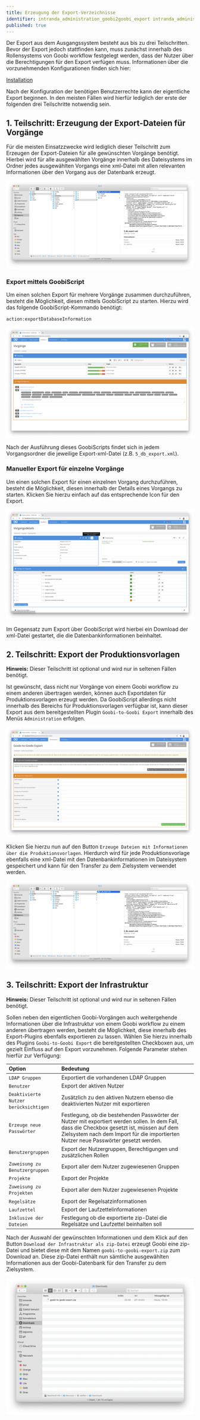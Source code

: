 ```yaml
---
title: Erzeugung der Export-Verzeichnisse
identifier: intranda_administration_goobi2goobi_export intranda_administration_goobi2goobi_import_infrastructure intranda_administration_goobi2goobi_import_data
published: true  
---
```

Der Export aus dem Ausgangssystem besteht aus bis zu drei Teilschritten. Bevor der Export jedoch stattfinden kann, muss zunächst innerhalb des Rollensystems von Goobi workflow festgelegt werden, dass der Nutzer über die Berechtigungen für den Export verfügen muss. Informationen über die vorzunehmenden Konfigurationen finden sich hier:

[Installation](page_01_00_de.md)

Nach der Konfiguration der benötigen Benutzerrechte kann der eigentliche Export beginnen. In den meisten Fällen wird hierfür lediglich der erste der folgenden drei Teilschritte notwendig sein.

## 1. Teilschritt: Erzeugung der Export-Dateien für Vorgänge

Für die meisten Einsatzzwecke wird lediglich dieser Teilschritt zum Erzeugen der Export-Dateien für alle gewünschten Vorgänge benötigt. Hierbei wird für alle ausgewählten Vorgänge innerhalb des Dateisystems im Ordner jedes ausgewählten Vorgangs eine xml-Datei mit allen relevanten Informationen über den Vorgang aus der Datenbank erzeugt.

![Exportierte xml-Datei innerhalb eines Vorgangsordners](screen_export_filesystem_processes.png)

### Export mittels GoobiScript

Um einen solchen Export für mehrere Vorgänge zusammen durchzuführen, besteht die Möglichkeit, diesen mittels GoobiScript zu starten. Hierzu wird das folgende GoobiScript-Kommando benötigt:

```text
action:exportDatabaseInformation
```

![Aufrufen des Exports mittels GoobiScript](screen_export_goobiscript_de.png)

Nach der Ausführung dieses GoobiScripts findet sich in jedem Vorgangsordner die jeweilige Export-xml-Datei (z.B. `5_db_export.xml`).

### Manueller Export für einzelne Vorgänge

Um einen solchen Export für einen einzelnen Vorgang durchzuführen, besteht die Möglichkeit, diesen innerhalb der Details eines Vorgangs zu starten. Klicken Sie hierzu einfach auf das entsprechende Icon für den Export.

![Vorgangsdetails mit dem Icon für den Export der Daten in eine zip-Datei](screen_export_single_de.png)

Im Gegensatz zum Export über GoobiScript wird hierbei ein Download der xml-Datei gestartet, die die Datenbankinformationen beinhaltet.

## 2. Teilschritt: Export der Produktionsvorlagen

**Hinweis:** Dieser Teilschritt ist optional und wird nur in seltenen Fällen benötigt.

Ist gewünscht, dass nicht nur Vorgänge von einem Goobi workflow zu einem anderen übertragen werden, können auch Exportdaten für Produktionsvorlagen erzeugt werden. Da GoobiScript allerdings nicht innerhalb des Bereichs für Produktionsvorlagen verfügbar ist, kann dieser Export aus dem bereitgestellten Plugin `Goobi-to-Goobi Export` innerhalb des Menüs `Administration` erfolgen.

![Nutzeroberfläche des Plugins Goobi-to-Goobi Export](screen_export_de.png)

Klicken Sie hierzu nun auf den Button `Erzeuge Dateien mit Informationen über die Produktionsvorlagen`. Hierdurch wird für jede Produktionsvorlage ebenfalls eine xml-Datei mit den Datenbankinformationen im Dateisystem gespeichert und kann für den Transfer zu dem Zielsystem verwendet werden.

![Exportierte xml-Datei innerhalb des Ordners einer Produktionsvorlage](screen_export_filesystem_templates.png)

## 3. Teilschritt: Export der Infrastruktur

**Hinweis:** Dieser Teilschritt ist optional und wird nur in seltenen Fällen benötigt.

Sollen neben den eigentlichen Goobi-Vorgängen auch weitergehende Informationen über die Infrastruktur von einem Goobi workflow zu einem anderen übertragen werden, besteht die Möglichkeit, diese innerhalb des Export-Plugins ebenfalls exportieren zu lassen. Wählen Sie hierzu innerhalb des Plugins `Goobi-to-Goobi Export` die bereitgestellten Checkboxen aus, um gezielt Einfluss auf den Export vorzunehmen. Folgende Parameter stehen hierfür zur Verfügung:

| Option | Bedeutung |
| :--- | :--- |
| `LDAP Gruppen` | Exportiert die vorhandenen LDAP Gruppen |
| `Benutzer` | Export der aktiven Nutzer |
| `Deaktivierte Nutzer berücksichtigen` | Zusätzlich zu den aktiven Nutzern ebenso die deaktivierten Nutzer mit exportieren |
| `Erzeuge neue Passwörter` | Festlegung, ob die bestehenden Passwörter der Nutzer mit exportiert werden sollen. In dem Fall, dass die Checkbox gesetzt ist, müssen auf dem Zielsystem nach dem Import für die importierten Nutzer neue Passwörter gesetzt werden. |
| `Benutzergruppen` | Export der Nutzergruppen, Berechtigungen und zusätzlichen Rollen |
| `Zuweisung zu Benutzergruppen` | Export aller dem Nutzer zugewiesenen Gruppen |
| `Projekte` | Export der Projekte |
| `Zuweisung zu Projekten` | Export aller dem Nutzer zugewiesenen Projekte |
| `Regelsätze` | Export der Regelsatzinformationen |
| `Laufzettel` | Export der Laufzettelinformationen |
| `Inklusive der Dateien` | Festlegung ob die exportierte zip-Datei die Regelsätze und Laufzettel beinhalten soll |

Nach der Auswahl der gewünschten Informationen und dem Klick auf den Button `Download der Infrastruktur als zip-Datei` erzeugt Goobi eine zip-Datei und bietet diese mit dem Namen `goobi-to-goobi-export.zip` zum Download an. Diese zip-Datei enthält nun sämtliche ausgewählten Informationen aus der Goobi-Datenbank für den Transfer zu dem Zielsystem.

![Heruntergeladene zip-Datei mit Informationen über die Infrastruktur](screen_export_filesystem_zip.png)

